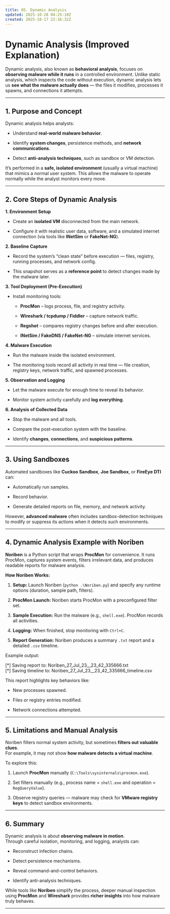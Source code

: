 ```yaml
---
title: 05. Dynamic Analysis
updated: 2025-10-28 04:25:10Z
created: 2025-10-17 22:16:32Z
---
```


# Dynamic Analysis (Improved Explanation)

Dynamic analysis, also known as **behavioral analysis**, focuses on **observing malware while it runs** in a controlled environment. Unlike static analysis, which inspects the code without execution, dynamic analysis lets us **see what the malware actually does** — the files it modifies, processes it spawns, and connections it attempts.

* * *

## 1\. Purpose and Concept

Dynamic analysis helps analysts:

- Understand **real-world malware behavior**.
    
- Identify **system changes**, persistence methods, and **network communications**.
    
- Detect **anti-analysis techniques**, such as sandbox or VM detection.
    

It’s performed in a **safe, isolated environment** (usually a virtual machine) that mimics a normal user system. This allows the malware to operate normally while the analyst monitors every move.

* * *

## 2\. Core Steps of Dynamic Analysis

**1\. Environment Setup**

- Create an **isolated VM** disconnected from the main network.
    
- Configure it with realistic user data, software, and a simulated internet connection (via tools like **INetSim** or **FakeNet-NG**).
    

**2\. Baseline Capture**

- Record the system’s “clean state” before execution — files, registry, running processes, and network config.
    
- This snapshot serves as a **reference point** to detect changes made by the malware later.
    

**3\. Tool Deployment (Pre-Execution)**

- Install monitoring tools:
    
    - **ProcMon** – logs process, file, and registry activity.
        
    - **Wireshark / tcpdump / Fiddler** – capture network traffic.
        
    - **Regshot** – compares registry changes before and after execution.
        
    - **INetSim / FakeDNS / FakeNet-NG** – simulate internet services.
        

**4\. Malware Execution**

- Run the malware inside the isolated environment.
    
- The monitoring tools record all activity in real time — file creation, registry keys, network traffic, and spawned processes.
    

**5\. Observation and Logging**

- Let the malware execute for enough time to reveal its behavior.
    
- Monitor system activity carefully and **log everything**.
    

**6\. Analysis of Collected Data**

- Stop the malware and all tools.
    
- Compare the post-execution system with the baseline.
    
- Identify **changes**, **connections**, and **suspicious patterns**.
    

* * *

## 3\. Using Sandboxes

Automated sandboxes like **Cuckoo Sandbox**, **Joe Sandbox**, or **FireEye DTI** can:

- Automatically run samples.
    
- Record behavior.
    
- Generate detailed reports on file, memory, and network activity.
    

However, **advanced malware** often includes sandbox-detection techniques to modify or suppress its actions when it detects such environments.

* * *

## 4\. Dynamic Analysis Example with Noriben

**Noriben** is a Python script that wraps **ProcMon** for convenience. It runs ProcMon, captures system events, filters irrelevant data, and produces readable reports for malware analysis.

**How Noriben Works:**

1.  **Setup:** Launch Noriben (`python .\Noriben.py`) and specify any runtime options (duration, sample path, filters).
    
2.  **ProcMon Launch:** Noriben starts ProcMon with a preconfigured filter set.
    
3.  **Sample Execution:** Run the malware (e.g., `shell.exe`). ProcMon records all activities.
    
4.  **Logging:** When finished, stop monitoring with `Ctrl+C`.
    
5.  **Report Generation:** Noriben produces a summary `.txt` report and a detailed `.csv` timeline.
    

Example output:

\[\*\] Saving report to: Noriben_27_Jul_23_\_23_42_335666.txt  
\[\*\] Saving timeline to: Noriben_27_Jul_23_\_23_42_335666_timeline.csv

This report highlights key behaviors like:

- New processes spawned.
    
- Files or registry entries modified.
    
- Network connections attempted.
    

* * *

## 5\. Limitations and Manual Analysis

Noriben filters normal system activity, but sometimes **filters out valuable clues**.  
For example, it may not show **how malware detects a virtual machine**.

To explore this:

1.  Launch **ProcMon** manually (`C:\Tools\sysinternals\procmon.exe`).
    
2.  Set filters manually (e.g., process name = `shell.exe` and operation = `RegQueryValue`).
    
3.  Observe registry queries — malware may check for **VMware registry keys** to detect sandbox environments.
    

* * *

## 6\. Summary

Dynamic analysis is about **observing malware in motion**.  
Through careful isolation, monitoring, and logging, analysts can:

- Reconstruct infection chains.
    
- Detect persistence mechanisms.
    
- Reveal command-and-control behaviors.
    
- Identify anti-analysis techniques.
    

While tools like **Noriben** simplify the process, deeper manual inspection using **ProcMon** and **Wireshark** provides **richer insights** into how malware truly behaves.

* * *

&nbsp;